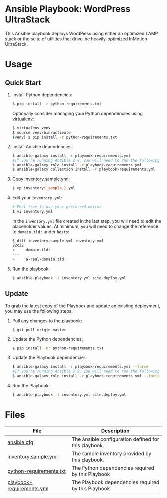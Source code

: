 # Ansible Playbook: WordPress UltraStack

This Ansible playbook deploys WordPress using either an optimized LAMP
stack or the suite of utilities that drive the heavily-optimized
InMotion UltraStack.

Usage
=============================

## Quick Start
1. Install Python dependencies:

    ```sh
    $ pip install -r python-requirements.txt
    ```

    Optionally consider managing your Python dependencies using
    [virtualenv]:

    ```sh
    $ virtualenv venv
    $ source venv/bin/activate
    (venv) $ pip install -r python-requirements.txt
    ```

2. Install Ansible dependencies:

    ```sh
    $ ansible-galaxy install -r playbook-requirements.yml
    #If you're running Ansible 2.9, you will need to run the following instead:
    $ ansible-galaxy role install -r playbook-requirements.yml
    $ ansible-galaxy collection install -r playbook-requirements.yml
    ```

3. Copy [inventory.sample.yml]:

    ```sh
    $ cp inventory{.sample,}.yml
    ```

4. Edit your `inventory.yml`:

    ```sh
    # Feel free to use your preferred editor
    $ vi inventory.yml
    ```

    In the `inventory.yml` file created in the last step, you will
    need to edit the placeholder values.  At minimum, you will need to
    change the reference to `domain.tld:` under `hosts`:

    ```sh
    $ diff inventory.sample.yml inventory.yml
    22c22
    <     domain.tld:
    ---
    >     a-real-domain.tld:
    ```

5. Run the playbook:

    ```sh
    $ ansible-playbook -i inventory.yml site.deploy.yml
    ```

## Update
To grab the latest copy of the Playbook and update an existing
deployment, you may use the following steps:

1. Pull any changes to the playbook:

    ```sh
    $ git pull origin master
    ```

2. Update the Python dependencies:

    ```sh
    $ pip install -Ur python-requirements.txt
    ```

3. Update the Playbook dependencies:

    ```sh
    $ ansible-galaxy install -r playbook-requirements.yml --force
    #If you're running Ansible 2.9, you will need to run the following instead:
    $ ansible-galaxy role install -r playbook-requirements.yml --force
    ```

4. Run the Playbook:

    ```sh
    $ ansible-playbook -i inventory.yml site.deploy.yml
    ```

Files
=============================

| File | Description |
| ---- | ----------- |
| [ansible.cfg] | The Ansible configuration defined for this playbook.
| [inventory.sample.yml] | The sample inventory provided by this playbook.
| [python-requirements.txt] | The Python dependencies required by this Playbook
| [playbook-requirements.yml] | The Playbook dependencies required by this Playbook

[ansible.cfg]: https://github.com/inmotionhosting/wordpress-ultrastack-ansible/blob/master/ansible.cfg
[inventory.sample.yml]: https://github.com/inmotionhosting/wordpress-ultrastack-ansible/blob/master/inventory.sample.yml
[python-requirements.txt]: https://github.com/inmotionhosting/wordpress-ultrastack-ansible/blob/master/python-requirements.txt
[playbook-requirements.yml]: https://github.com/inmotionhosting/wordpress-ultrastack-ansible/blob/master/playbook-requirements.yml
[virtualenv]: https://virtualenv.pypa.io/
